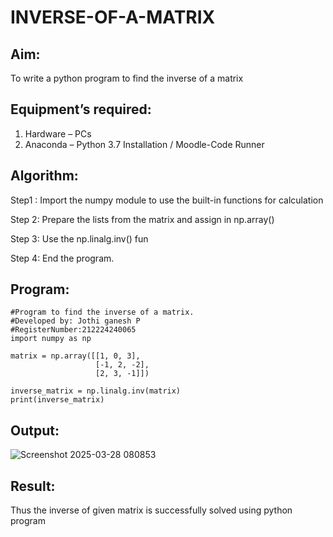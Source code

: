 # INVERSE-OF-A-MATRIX
## Aim:
To write a python program to find the inverse of a matrix
## Equipment’s required:
1. 	Hardware – PCs
2. 	Anaconda – Python 3.7 Installation / Moodle-Code Runner
## Algorithm:
Step1 : Import the numpy module to use the built-in functions for calculation

Step 2: Prepare the lists from the matrix and assign in np.array()

Step 3: Use the np.linalg.inv() fun

Step 4: End the program. 

## Program:
```
#Program to find the inverse of a matrix.
#Developed by: Jothi ganesh P
#RegisterNumber:212224240065
import numpy as np

matrix = np.array([[1, 0, 3], 
                   [-1, 2, -2], 
                   [2, 3, -1]])

inverse_matrix = np.linalg.inv(matrix)
print(inverse_matrix)
```
## Output:
![Screenshot 2025-03-28 080853](https://github.com/user-attachments/assets/5c957965-e0bf-4d1c-8fba-898bfb306dc5)

## Result:
Thus the inverse of given matrix is successfully solved using python program


